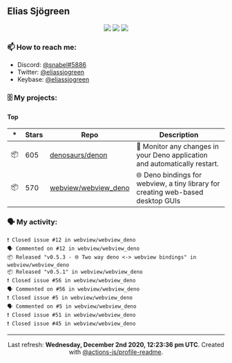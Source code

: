 ## Elias Sjögreen

<p align="center">
  <img src="https://img.shields.io/badge/🎂-dec. 2003-success" />
  <img src="https://img.shields.io/badge/🌎-Stockholm-informational" />
  <img src="https://img.shields.io/badge/👦-He/Him-informational" />
</p>

### 📫 How to reach me:

- Discord: [@snabel#5886](https://discord.com/users/267978757799673866)
- Twitter: [@eliassjogreen](https://twitter.com/eliassjogreen)
- Keybase: [@eliassjogreen](https://keybase.io/eliassjogreen)

### 🗄 My projects:

#### Top
|*|Stars|Repo|Description|
|---|---|---|---|
| 📦 | 605 | [denosaurs/denon](https://github.com/denosaurs/denon) | 👀 Monitor any changes in your Deno application and automatically restart. |
| 📦 | 570 | [webview/webview_deno](https://github.com/webview/webview_deno) | 🌐 Deno bindings for webview, a tiny library for creating web-based desktop GUIs |

### 🗣 My activity:

```
❗️ Closed issue #12 in webview/webview_deno
🗣 Commented on #12 in webview/webview_deno
📦 Released "v0.5.3 - 🌐 Two way deno <-> webview bindings" in webview/webview_deno
📦 Released "v0.5.1" in webview/webview_deno
❗️ Closed issue #56 in webview/webview_deno
🗣 Commented on #56 in webview/webview_deno
❗️ Closed issue #5 in webview/webview_deno
🗣 Commented on #5 in webview/webview_deno
❗️ Closed issue #51 in webview/webview_deno
❗️ Closed issue #45 in webview/webview_deno
```

------------
<p align="center">Last refresh: <b>Wednesday, December 2nd 2020, 12:23:36 pm UTC</b>. Created with <a href=https://github.com/marketplace/actions/profile-readme>@actions-js/profile-readme</a>.</p>
